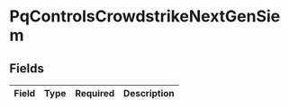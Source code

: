 # PqControlsCrowdstrikeNextGenSiem


## Fields

| Field       | Type        | Required    | Description |
| ----------- | ----------- | ----------- | ----------- |